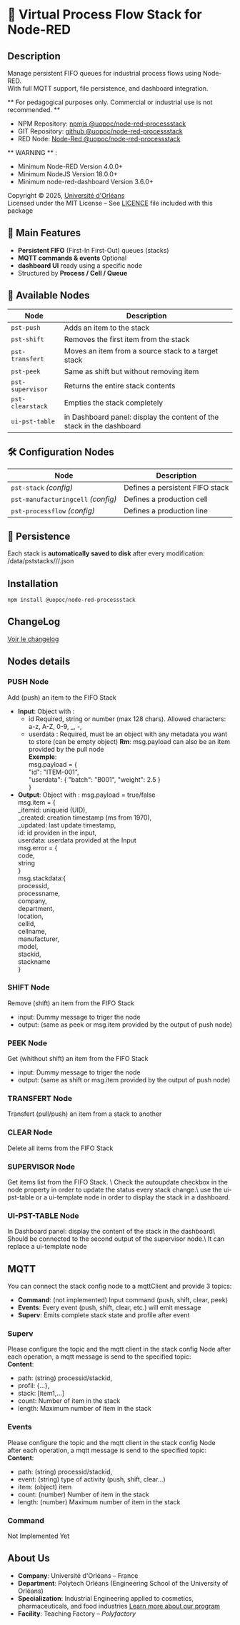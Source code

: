 # 🧱 Virtual Process Flow Stack for Node-RED
## Description

Manage persistent FIFO queues for industrial process flows using Node-RED. \
With full MQTT support, file persistence, and dashboard integration.

** For pedagogical purposes only. Commercial or industrial use is not recommended. **

* NPM Repository: [npmjs @uopoc/node-red-processstack](https://www.npmjs.com/package/@uopoc/node-red-processstack/)
* GIT Repository: [github @uopoc/node-red-processstack](https://github.com/uopoc/node-red-processstack)
* RED Node: [Node-Red @uopoc/node-red-processstack](https://flows.nodered.org/node/@uopoc/node-red-processstack)


** WARNING ** : 
* Minimum Node-RED Version 4.0.0+
* Minimum NodeJS Version 18.0.0+
* Minimum node-red-dashboard Version 3.6.0+



Copyright © 2025, [Université d'Orléans](https://www.univ-orleans.fr)\
Licensed under the MIT License – See [LICENCE](./LICENCE) file included with this package 



## 🧰 Main Features
- **Persistent FIFO** (First-In First-Out) queues (stacks)
- **MQTT commands & events** Optional
- **dashboard UI** ready using a specific node
- Structured by **Process / Cell / Queue**



## 🔧 Available Nodes

| Node         | Description |
|--------------|-------------|
| `pst-push`       | Adds an item to the stack |
| `pst-shift`      | Removes the first item from the stack |
| `pst-transfert`  | Moves an item from a source stack to a target stack |
| `pst-peek` 	   | Same as shift but without removing item |
| `pst-supervisor` | Returns the entire stack contents |
| `pst-clearstack` | Empties the stack completely |
| `ui-pst-table` | in Dashboard panel: display the content of the stack in the dashboard |

## 🛠️ Configuration Nodes

| Node                  			| Description 						|
|-----------------------------------|-----------------------------------|
| `pst-stack` *(config)*              	| Defines a persistent FIFO stack 	|
| `pst-manufacturingcell` *(config)* 	| Defines a production cell 		|
| `pst-processflow` *(config)*       	| Defines a production line  		|


## 💾 Persistence
Each stack is **automatically saved to disk** after every modification:\
/data/pststacks/<processid>/<cellid>/<stackid>.json

## Installation

```
npm install @uopoc/node-red-processstack
```

## ChangeLog
[Voir le changelog](./CHANGELOG.md)

## Nodes details
### PUSH Node
Add (push) an item to the FIFO Stack
* **Input**:
 Object with :
	- id Required, string or number (max 128 chars). Allowed characters: a-z, A-Z, 0-9, _, -, 
	- userdata : Required, must be an object with any metadata you want to store (can be empty object)
**Rm**: msg.payload can also be an item provided by the pull node\
**Exemple**:\
	msg.payload = {\
	  "id": "ITEM-001",\
	  "userdata": { "batch": "B001", "weight": 2.5 }\
	} 
* **Output**: 
Object with :
	msg.payload = true/false\
	msg.item = {\
		  _itemid: uniqueid (UID),\
		  _created: creation timestamp (ms from 1970),\
		  _updated: last update timestamp,\
		  id: id providen in the input,\
		  userdata: userdata provided at the Input\
	msg.error = {\
		  code, \
		  string\
	}\
	msg.stackdata:{\
		  processid, \
		  processname, \
		  company, \
		  department, \
		  location, \
		  cellid, \
		  cellname, \
		  manufacturer, \
		  model, \
		  stackid, \
		  stackname\
	}

### SHIFT Node
Remove (shift) an item from the FIFO Stack
* input: Dummy message to triger the node
* output: (same as peek or msg.item provided by the output of push node)

### PEEK Node
Get (whithout shift) an item from the FIFO Stack
* input: Dummy message to triger the node
* output: (same as shift or msg.item provided by the output of push node)

### TRANSFERT Node
Transfert (pull/push) an item from a stack to another

### CLEAR Node
Delete all items from the FIFO Stack

### SUPERVISOR Node
Get items list from the FIFO Stack. \ 
Check the autoupdate checkbox in the node property in order to update the status every stack change.\ 
use the ui-pst-table or a ui-template node in order to display the stack in a dashboard.

### UI-PST-TABLE Node
In Dashboard panel: display the content of the stack in the dashboard\ 
Should be connected to the second output of the supervisor node.\ 
It can replace a ui-template node

## MQTT
You can connect the stack config node to a mqttClient and provide 3 topics:
* **Command**: (not implemented) Input command (push, shift, clear, peek)
* **Events**: Every event (push, shift, clear, etc.) will emit message
* **Superv**: Emits complete stack state and profile after event


### Superv
Please configure the topic and the mqtt client in the stack config Node
after each operation, a mqtt message is send to the specified topic: \
**Content**:
* path: (string) processid/stackid, 
* profil: {...}, 
* stack: [item1,...] 
* count: Number of item in the stack 
* length: Maximum number of item in the stack

### Events
Please configure the topic and the mqtt client in the stack config Node\
after each operation, a mqtt message is send to the specified topic: \
**Content**: 
* path: (string) processid/stackid,
* event: (string) type of activity (push, shift, clear...)
* item: (object) item
* count: (number) Number of item in the stack
* length: (number) Maximum number of item in the stack

### Command
Not Implemented Yet

## About Us
* **Company**: Université d'Orléans – France  
* **Department**: Polytech Orléans (Engineering School of the University of Orléans)  
* **Specialization**: Industrial Engineering applied to cosmetics, pharmaceuticals, and food industries [Learn more about our program](https://www.univ-orleans.fr/en/polytech/departments/les-7-specialites-dingenieures-de-lecole/industrial-engineering-applied) 
* **Facility**: Teaching Factory – *Polyfactory* 



